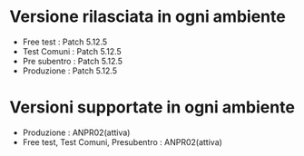 # Versione rilasciata in ogni ambiente

- Free test : Patch 5.12.5
- Test Comuni : Patch 5.12.5
- Pre subentro : Patch 5.12.5
- Produzione : Patch 5.12.5


# Versioni supportate in ogni ambiente

- Produzione : ANPR02(attiva)
- Free test, Test Comuni, Presubentro : ANPR02(attiva)
